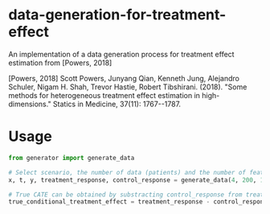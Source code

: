 # data-generation-for-treatment-effect

An implementation of a data generation process for treatment effect estimation
from [Powers, 2018]

[Powers, 2018] Scott Powers, Junyang Qian, Kenneth Jung, Alejandro Schuler, Nigam H. Shah,
Trevor Hastie, Robert Tibshirani. (2018). "Some methods for heterogeneous treatment effect 
estimation in high-dimensions." Statics in Medicine, 37(11): 1767--1787.

# Usage
```python
from generator import generate_data

# Select scenario, the number of data (patients) and the number of features for generating data.
x, t, y, treatment_response, control_response = generate_data(4, 200, 100)

# True CATE can be obtained by substracting control_response from treatment_response.
true_conditional_treatment_effect = treatment_response - control_response
```